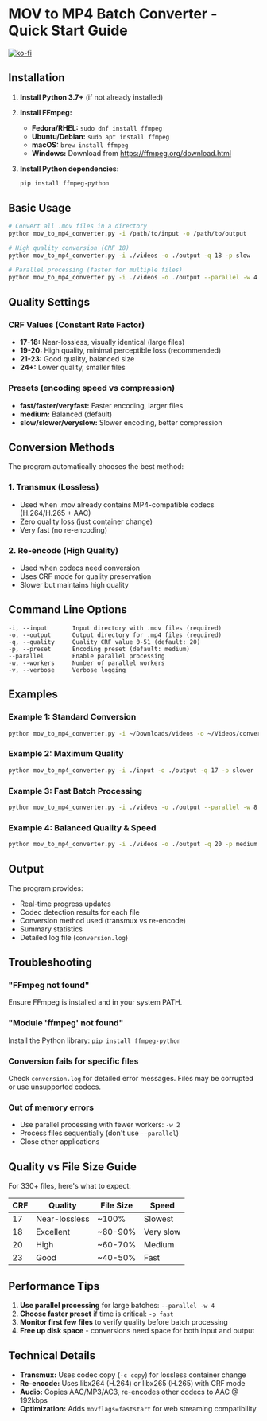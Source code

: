 # MOV to MP4 Batch Converter - Quick Start Guide
[![ko-fi](https://ko-fi.com/img/githubbutton_sm.svg)](https://ko-fi.com/H2H11MFEZL)

## Installation

1. **Install Python 3.7+** (if not already installed)

2. **Install FFmpeg:**
   - **Fedora/RHEL:** `sudo dnf install ffmpeg`
   - **Ubuntu/Debian:** `sudo apt install ffmpeg`
   - **macOS:** `brew install ffmpeg`
   - **Windows:** Download from https://ffmpeg.org/download.html

3. **Install Python dependencies:**
   ```bash
   pip install ffmpeg-python
   ```

## Basic Usage

```bash
# Convert all .mov files in a directory
python mov_to_mp4_converter.py -i /path/to/input -o /path/to/output

# High quality conversion (CRF 18)
python mov_to_mp4_converter.py -i ./videos -o ./output -q 18 -p slow

# Parallel processing (faster for multiple files)
python mov_to_mp4_converter.py -i ./videos -o ./output --parallel -w 4
```

## Quality Settings

### CRF Values (Constant Rate Factor)
- **17-18:** Near-lossless, visually identical (large files)
- **19-20:** High quality, minimal perceptible loss (recommended)
- **21-23:** Good quality, balanced size
- **24+:** Lower quality, smaller files

### Presets (encoding speed vs compression)
- **fast/faster/veryfast:** Faster encoding, larger files
- **medium:** Balanced (default)
- **slow/slower/veryslow:** Slower encoding, better compression

## Conversion Methods

The program automatically chooses the best method:

### 1. Transmux (Lossless)
- Used when .mov already contains MP4-compatible codecs (H.264/H.265 + AAC)
- Zero quality loss (just container change)
- Very fast (no re-encoding)

### 2. Re-encode (High Quality)
- Used when codecs need conversion
- Uses CRF mode for quality preservation
- Slower but maintains high quality

## Command Line Options

```
-i, --input       Input directory with .mov files (required)
-o, --output      Output directory for .mp4 files (required)
-q, --quality     Quality CRF value 0-51 (default: 20)
-p, --preset      Encoding preset (default: medium)
--parallel        Enable parallel processing
-w, --workers     Number of parallel workers
-v, --verbose     Verbose logging
```

## Examples

### Example 1: Standard Conversion
```bash
python mov_to_mp4_converter.py -i ~/Downloads/videos -o ~/Videos/converted
```

### Example 2: Maximum Quality
```bash
python mov_to_mp4_converter.py -i ./input -o ./output -q 17 -p slower
```

### Example 3: Fast Batch Processing
```bash
python mov_to_mp4_converter.py -i ./videos -o ./output --parallel -w 8
```

### Example 4: Balanced Quality & Speed
```bash
python mov_to_mp4_converter.py -i ./videos -o ./output -q 20 -p medium
```

## Output

The program provides:
- Real-time progress updates
- Codec detection results for each file
- Conversion method used (transmux vs re-encode)
- Summary statistics
- Detailed log file (`conversion.log`)

## Troubleshooting

### "FFmpeg not found"
Ensure FFmpeg is installed and in your system PATH.

### "Module 'ffmpeg' not found"
Install the Python library: `pip install ffmpeg-python`

### Conversion fails for specific files
Check `conversion.log` for detailed error messages. Files may be corrupted or use unsupported codecs.

### Out of memory errors
- Use parallel processing with fewer workers: `-w 2`
- Process files sequentially (don't use `--parallel`)
- Close other applications

## Quality vs File Size Guide

For 330+ files, here's what to expect:

| CRF | Quality      | File Size  | Speed    |
|-----|-------------|-----------|----------|
| 17  | Near-lossless | ~100%     | Slowest  |
| 18  | Excellent    | ~80-90%   | Very slow |
| 20  | High         | ~60-70%   | Medium   |
| 23  | Good         | ~40-50%   | Fast     |

## Performance Tips

1. **Use parallel processing** for large batches: `--parallel -w 4`
2. **Choose faster preset** if time is critical: `-p fast`
3. **Monitor first few files** to verify quality before batch processing
4. **Free up disk space** - conversions need space for both input and output

## Technical Details

- **Transmux:** Uses codec copy (`-c copy`) for lossless container change
- **Re-encode:** Uses libx264 (H.264) or libx265 (H.265) with CRF mode
- **Audio:** Copies AAC/MP3/AC3, re-encodes other codecs to AAC @ 192kbps
- **Optimization:** Adds `movflags=faststart` for web streaming compatibility

